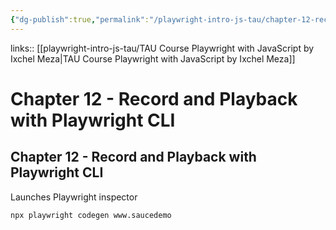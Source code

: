 ```yaml
---
{"dg-publish":true,"permalink":"/playwright-intro-js-tau/chapter-12-record-and-playback-with-playwright-cli/","tags":["playwright"],"created":"","updated":""}
---
```


links:: [[playwright-intro-js-tau/TAU Course Playwright with JavaScript by Ixchel Meza\|TAU Course Playwright with JavaScript by Ixchel Meza]]

# Chapter 12 - Record and Playback with Playwright CLI

## Chapter 12 - Record and Playback with Playwright CLI

Launches Playwright inspector

```Shell
npx playwright codegen www.saucedemo
```